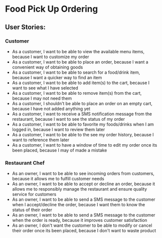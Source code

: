 # Food Pick Up Ordering
## User Stories:

### Customer 
- As a customer, I want to be able to view the available menu items, because I want to customize my order
- As a customer, I want to be able to place an order, because I want a convenient way of obtaining goods
- As a customer, I want to be able to search for a food/drink item, because I want a quicker way to find an item
- As a customer, I want to be able to add item(s) to the cart, because I want to see what I have selected
- As a customer, I want to be able to remove item(s) from the cart, because I may not need them
- As a customer, I shouldn't be able to place an order on an empty cart, because I have not added anything yet
- As a customer, I want to receive a SMS notification message from the restaurant, because I want to see the status of my order
- As a customer, I want to be able to favorite my foods/drinks when I am logged in, because I want to review them later
- As a customer, I want to be able to the see my order history, because I want to reference them later
- As a customer, I want to have a window of time to edit my order once its been placed, because I may of made a mistake
### Restaurant Chef
- As an owner, I want to be able to see incoming orders from customers, because it allows me to fulfill customer needs
- As an owner, I want to be able to accept or decline an order, because it allows me to responsibly manage the restaurant and ensure quality service for customers
- As an owner, I want to be able to send a SMS message to the customer when I accept/decline the order, because I want them to know the status of their order 
- As an owner, I want to be able to send a SMS message to the customer when the order is ready, because it improves customer satisfaction
- As an owner, I don't want the customer to be able to modify or cancel their order once its been placed, because I don't want to waste product


